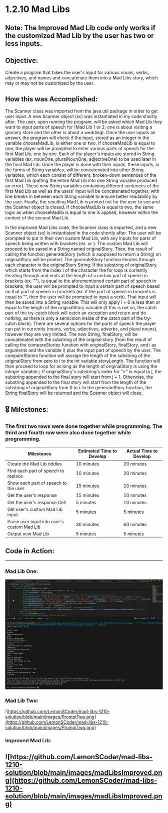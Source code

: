 # 1.2.10 Mad Libs

## Note: The Improved Mad Lib code only works if the customized Mad Lib by the user has two or less inputs.

## Objective:
Create a program that takes the user's input for various nouns, verbs, adjectives, and names and concatenate them into a Mad Libs story, which may or may not be customized by the user.

## How this was Accomplished:
The Scanner class was imported from the java.util package in order to get user input. A new Scanner object (sc) was instantiated in my code shortly after. The user, upon running the program, will be asked which Mad Lib they want to input parts of speech for (Mad Lib 1 or 2; one is about visiting a grocery store and the other is about a wedding). Once the user inputs an answer, the program will check if the input, stored as an integer in the variable chooseMadLib, is either one or two. If chooseMadLib is equal to one, the player will be prompted to enter various parts of speech for the first Mad Lib, one by one. Each of the player's inputs are stored in String variables (ex. nounOne, pluralNounOne, adjectiveOne) to be used later in the final Mad Lib. Once the player is done with their inputs, these inputs, in the forms of String variables, will be concatenated into other String variables, which each consist of different, broken-down sentences of the first Mad Lib (putting the entire Mad Lib into one String variable produced an error). These new String variables containing different sentences of the first Mad Lib as well as the users' input will be concatenated together, with line breaks in between each String variable to ensure better readability by the user. Finally, the resulting Mad Lib is printed out for the user to see and the Scanner object is closed. If chooseMadLib is equal to two, the same logic as when chooseMadlib is equal to one is applied, however within the context of the second Mad Lib.

In the improved Mad Libs code, the Scanner class is imported, and a new Scanner object (sc) is instantiated in the code shortly after. The user will be prompted to put in their own custom Mad Lib, with any inputs for parts of speech being written with brackets (ex. <noun> or <adjective>). The custom Mad Lib will proceed to be saved in a String named originalStory. Then, the result of calling the function generateStory (which is supposed to return a String) on originalStory will be printed. The generateStory function iterates through each character in the originalStory String. If the substring of originalStory, which starts from the index i of the character the for loop is currently iterating through and ends at the length of a certain part of speech in brackets (ex. "<noun>"), is equal to the aforementioned certain part of speech in brackets, the user will be prompted to input a certain part of speech based on that part of speech in brackets (ex. if the part of speech in brackets is equal to "<verb>", then the user will be prompted to input a verb). That input will then be saved into a String variable. This will only apply i + 6 is less than or equal to the length of the originalStory variable (if this is not so, the catch part of the try-catch block will catch an exception and return and do nothing, as there is only a semicolon inside of the catch part of the try-catch block). There are several options for the parts of speech the player can put in currently (nouns, verbs, adjectives, adverbs, and plural nouns), however they are very limited. The new String, finalStory, will be concatenated with the substring of the original story (from the result of calling the compareStories function with originalStory, finalStory, and i as arguments and the variable i) plus the input part of speech by the user. The compareStories function will asssign the length of the substring of the originalStory from zero to i to the int variable storyLength. The function will then proceed to loop for as long as the length of originalStory is using the integer variable j. If originalStory's substring's index for ">" is equal to j, the substring appended to the final story will start from j + 1. Otherwise, the substring appended to the final story will start from the length of the substring of originalStory from 0 to i. In the generateStory function, the String finalStory will be returned and the Scanner object will close.

## 🎖️ Milestones:

### The first two rows were done together while programming. The third and fourth row were also done together while programming.

| Milestones  | Estimated Time to Develop | Actual Time to Develop |
| ------------- | ------------- | ------------- |
| Create the Mad Lib riddles  | 10 minutes  | 20 minutes |
| Find each part of speech to replace  | 10 minutes  | 20 minutes  |
| Show each part of speech to the user  | 15 minutes  | 10 minutes |
| Get the user's response  | 15 minutes | 10 minutes |
| Get the user's response Cell  | 5 minutes | 10 minutes  |
| Get user's custom Mad Lib input | 5 minutes | 5 minutes |
| Parse user input into user's custom Mad Lib | 30 minutes | 60 minutes |
| Output new Mad Lib | 5 minutes | 5 minutes |

## Code in Action:
-----------------------------
### Mad Lib One:
![images/PromptOne.png](https://github.com/LemonSCoder/mad-libs-1210-solution/blob/main/images/PromptOne.png)
### Mad Lib Two:
![https://github.com/LemonSCoder/mad-libs-1210-solution/blob/main/images/PromptTwo.png](https://github.com/LemonSCoder/mad-libs-1210-solution/blob/main/images/PromptTwo.png)
### Improved Mad Lib:
![https://github.com/LemonSCoder/mad-libs-1210-solution/blob/main/images/madLibsImproved.png](https://github.com/LemonSCoder/mad-libs-1210-solution/blob/main/images/madLibsImproved.png)
-----------------------------
